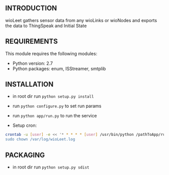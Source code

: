 INTRODUCTION
------------

wioLeet gathers sensor data from any wioLinks or wioNodes and exports the data to ThingSpeak and Initial State


REQUIREMENTS
------------

This module requires the following modules:

 * Python version: 2.7
 * Python packages: enum, ISStreamer, smtplib
 

INSTALLATION
------------
 
 * in root dir run `python setup.py install`

 * run `python configure.py` to set run params
 
 * run `python app/run.py` to run the service
 
 * Setup cron: 
```bash
crontab -u [user] -e << '* * * * * [user] /usr/bin/python /pathToApp/run.py >> /var/log/wioLeet.log
sudo chown /var/log/wioLeet.log
```


PACKAGING
---------
 
 * in root dir run `python setup.py sdist`